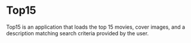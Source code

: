 # Top15
Top15 is an application that loads the top 15 movies, cover images, and a description matching search criteria provided by the user. 
